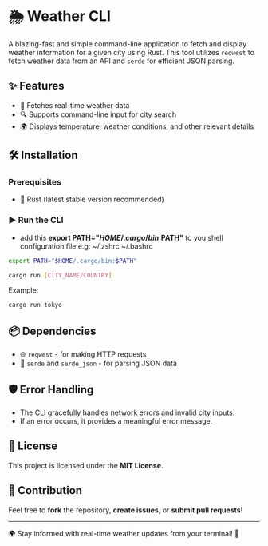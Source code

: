 # 🌦️ Weather CLI

A blazing-fast and simple command-line application to fetch and display weather information for a given city using Rust. This tool utilizes `reqwest` to fetch weather data from an API and `serde` for efficient JSON parsing.

## ✨ Features
- 🚀 Fetches real-time weather data
- 🔍 Supports command-line input for city search
- 🌍 Displays temperature, weather conditions, and other relevant details

## 🛠️ Installation
### Prerequisites
- 🦀 Rust (latest stable version recommended)

### ▶️ Run the CLI

-  add this **export PATH="$HOME/.cargo/bin:$PATH"** to you shell configuration file e.g: ~/.zshrc ~/.bashrc

```sh
export PATH="$HOME/.cargo/bin:$PATH"
```

```sh
cargo run [CITY_NAME/COUNTRY]
```

Example:
```sh
cargo run tokyo
```


## 📦 Dependencies
- 🌐 `reqwest` - for making HTTP requests
- 📜 `serde` and `serde_json` - for parsing JSON data



## 🛡️ Error Handling
- The CLI gracefully handles network errors and invalid city inputs.
- If an error occurs, it provides a meaningful error message.

## 📜 License
This project is licensed under the **MIT License**.

## 🤝 Contribution
Feel free to **fork** the repository, **create issues**, or **submit pull requests**!

---
🌍 Stay informed with real-time weather updates from your terminal! 🚀

